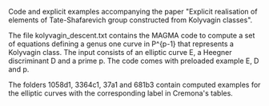 Code and explicit examples accompanying the paper "Explicit realisation of elements of Tate-Shafarevich group constructed from Kolyvagin classes".

The file kolyvagin_descent.txt contains the MAGMA code to compute a set of equations defining a genus one curve in P^{p-1} that represents a Kolyvagin class. The input consists of an elliptic curve E, a Heegner discriminant D and a prime p. The code comes with preloaded example E, D and p. 

The folders 1058d1, 3364c1, 37a1 and 681b3 contain computed examples for the elliptic curves with the corresponding label in Cremona's tables.
